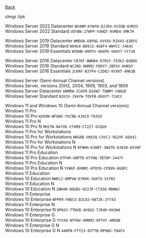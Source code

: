 <p align="left">
  <a href="https://github.com/vdarkobar/Home-Cloud/blob/main/shared/Windows.md#windows-1011">Back</a>
</p>  
  
slmgr /ipk <product key>

Windows Server 2022 Datacenter		        `WX4NM-KYWYW-QJJR4-XV3QB-6VM33`  
Windows Server 2022 Standard		          `VDYBN-27WPP-V4HQT-9VMD4-VMK7H`  
  
Windows Server 2019 Datacenter		        `WMDGN-G9PQG-XVVXX-R3X43-63DFG`  
Windows Server 2019 Standard		          `N69G4-B89J2-4G8F4-WWYCC-J464C`  
Windows Server 2019 Essentials		        `WVDHN-86M7X-466P6-VHXV7-YY726`  
  
Windows Server 2016 Datacenter		        `CB7KF-BWN84-R7R2Y-793K2-8XDDG`  
Windows Server 2016 Standard		          `WC2BQ-8NRM3-FDDYY-2BFGV-KHKQY`  
Windows Server 2016 Essentials		        `JCKRF-N37P4-C2D82-9YXRT-4M63B`  
  
Windows Server (Semi-Annual Channel versions)  
Windows Server, versions 20H2, 2004, 1909, 1903, and 1809  
Windows Server Datacenter			          `6NMRW-2C8FM-D24W7-TQWMY-CWH2D`  
Windows Server Standard			            `N2KJX-J94YW-TQVFB-DG9YT-724CC`  
  
Windows 11 and Windows 10 (Semi-Annual Channel versions)  
Windows 11 Pro  
Windows 10 Pro					                `W269N-WFGWX-YVC9B-4J6C9-T83GX`  
Windows 11 Pro N  
Windows 10 Pro N					              `MH37W-N47XK-V7XM9-C7227-GCQG9`  
Windows 11 Pro for Workstations  
Windows 10 Pro for Workstations		      `NRG8B-VKK3Q-CXVCJ-9G2XF-6Q84J`  
Windows 11 Pro for Workstations N  
Windows 10 Pro for Workstations N	      `9FNHH-K3HBT-3W4TD-6383H-6XYWF`  
Windows 11 Pro Education  
Windows 10 Pro Education			          `6TP4R-GNPTD-KYYHQ-7B7DP-J447Y`  
Windows 11 Pro Education N  
Windows 10 Pro Education N			        `YVWGF-BXNMC-HTQYQ-CPQ99-66QFC`  
Windows 11 Education  
Windows 10 Education				            `NW6C2-QMPVW-D7KKK-3GKT6-VCFB2`  
Windows 11 Education N  
Windows 10 Education N			            `2WH4N-8QGBV-H22JP-CT43Q-MDWWJ`  
Windows 11 Enterprise  
Windows 10 Enterprise				            `NPPR9-FWDCX-D2C8J-H872K-2YT43`  
Windows 11 Enterprise N  
Windows 10 Enterprise N			            `DPH2V-TTNVB-4X9Q3-TJR4H-KHJW4`  
Windows 11 Enterprise G  
Windows 10 Enterprise G			            `YYVX9-NTFWV-6MDM3-9PT4T-4M68B`  
Windows 11 Enterprise G N  
Windows 10 Enterprise G N			          `44RPN-FTY23-9VTTB-MP9BX-T84FV`  
